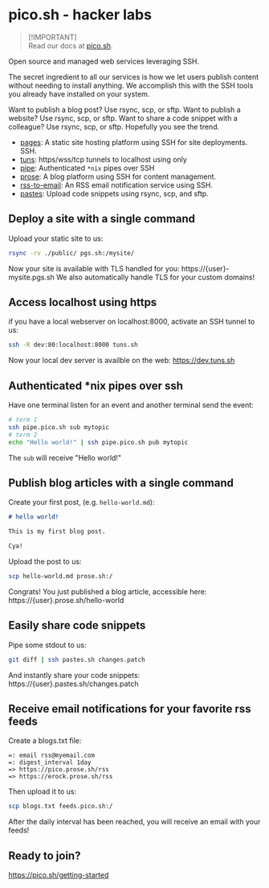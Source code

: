 # pico.sh - hacker labs

> [!IMPORTANT]\
> Read our docs at [pico.sh](https://pico.sh).

Open source and managed web services leveraging SSH.

The secret ingredient to all our services is how we let users publish content
without needing to install anything. We accomplish this with the SSH tools you
already have installed on your system.

Want to publish a blog post? Use rsync, scp, or sftp. Want to publish a website?
Use rsync, scp, or sftp. Want to share a code snippet with a colleague? Use
rsync, scp, or sftp. Hopefully you see the trend.

- [pages](https://pico.sh/pgs): A static site hosting platform using SSH for
  site deployments. SSH.
- [tuns](https://pico.sh/tuns): https/wss/tcp tunnels to localhost using only
- [pipe](https://pipe.pico.sh): Authenticated `*nix` pipes over SSH
- [prose](https://pico.sh/prose): A blog platform using SSH for content
  management.
- [rss-to-email](https://pico.sh/feeds): An RSS email notification service using SSH.
- [pastes](https://pico.sh/pastes): Upload code snippets using rsync, scp, and
  sftp.

## Deploy a site with a single command

Upload your static site to us:

```bash
rsync -rv ./public/ pgs.sh:/mysite/
```

Now your site is available with TLS handled for you:
https://{user}-mysite.pgs.sh We also automatically handle TLS for your custom
domains!

## Access localhost using https

if you have a local webserver on localhost:8000, activate an SSH tunnel to us:

```bash
ssh -R dev:80:localhost:8000 tuns.sh
```

Now your local dev server is availble on the web: https://dev.tuns.sh

## Authenticated *nix pipes over ssh

Have one terminal listen for an event and another terminal send the event:

```bash
# term 1
ssh pipe.pico.sh sub mytopic
# term 2
echo "Hello world!" | ssh pipe.pico.sh pub mytopic
```

The `sub` will receive "Hello world!"

## Publish blog articles with a single command

Create your first post, (e.g. `hello-world.md`):

```md
# hello world!

This is my first blog post.

Cya!
```

Upload the post to us:

```bash
scp hello-world.md prose.sh:/
```

Congrats! You just published a blog article, accessible here:
https://{user}.prose.sh/hello-world

## Easily share code snippets

Pipe some stdout to us:

```bash
git diff | ssh pastes.sh changes.patch
```

And instantly share your code snippets: https://{user}.pastes.sh/changes.patch

## Receive email notifications for your favorite rss feeds

Create a blogs.txt file:

```
=: email rss@myemail.com
=: digest_interval 1day
=> https://pico.prose.sh/rss
=> https://erock.prose.sh/rss
```

Then upload it to us:

```bash
scp blogs.txt feeds.pico.sh:/
```

After the daily interval has been reached, you will receive an email with your
feeds!

## Ready to join?

https://pico.sh/getting-started
